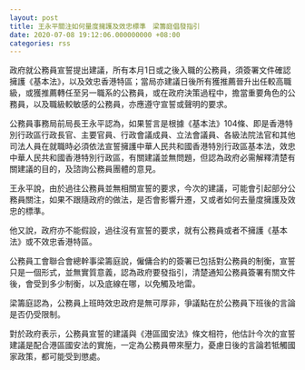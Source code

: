 ```yaml
---
layout: post
title: 王永平關注如何量度擁護及效忠標準　梁籌庭倡發指引
date: 2020-07-08 19:12:06.000000000 +08:00
categories: rss
---
```


政府就公務員宣誓提出建議，所有本月1日或之後入職的公務員，須簽署文件確認擁護《基本法》，以及效忠香港特區；當局亦建議日後所有獲推薦晉升出任較高職級，或獲推薦轉任至另一職系的公務員，或在政府決策過程中，擔當重要角色的公務員，以及職級較敏感的公務員，亦應遵守宣誓或聲明的要求。

公務員事務局前局長王永平認為，如果誓言是根據《基本法》104條、即是香港特別行政區行政長官、主要官員、行政會議成員、立法會議員、各級法院法官和其他司法人員在就職時必須依法宣誓擁護中華人民共和國香港特別行政區基本法，效忠中華人民共和國香港特別行政區，有關建議並無問題，但認為政府必需解釋清楚有關建議的目的，及諮詢公務員團體的意見。

王永平說，由於過往公務員並無相關宣誓的要求，今次的建議，可能會引起部分公務員關注，如果不跟隨政府的做法，是否會影響升遷，又或者如何去量度擁護及效忠的標準。

他又說，政府亦不能假設，過往沒有宣誓的要求，就有公務員或者不擁護《基本法》或不效忠香港特區。

公務員工會聯合會總幹事梁籌庭說，僱傭合約的簽署已包括對公務員的制衡，宣誓只是一個形式，並無實質意義，認為政府要發指引，清楚通知公務員簽署有關文件後，會受到多少制衡，以及底線在哪，以免觸及地雷。 

梁籌庭認為，公務員上班時效忠政府是無可厚非，爭議點在於公務員下班後的言論是否仍受限制。

對於政府表示，公務員宣誓的建議與《港區國安法》條文相符，他估計今次的宣誓建議是配合港區國安法的實施，一定為公務員帶來壓力，憂慮日後的言論若牴觸國家政策，都可能受到懲處。
